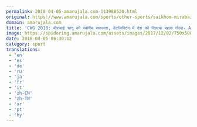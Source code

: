 ```yaml
---
permalink: 2018-04-05-amarujala.com-113988520.html
original: https://www.amarujala.com/sports/other-sports/saikhom-mirabai-chanu-won-gold-medal-in-commonwealth-games-2018?utm_source=rssfeed&utm_medium=Referral&utm_campaign=rssfeed
domain: amarujala.com
title: 'CWG 2018: मीराबाई चानू को स्वर्णिम सफलता, वेटलिफ्टिंग में देश को दिलाया पहला गोल्ड- Amarujala'
image: https://spiderimg.amarujala.com/assets/images/2017/12/02/750x506/saikhom-mirabai-chanu_1512207368.jpeg
date: 2018-04-05 06:30:12
category: sport
translations: 
 - 'en'
 - 'es'
 - 'de'
 - 'ru'
 - 'ja'
 - 'fr'
 - 'it'
 - 'zh-CN'
 - 'zh-TW'
 - 'ar'
 - 'pt'
 - 'hy'
---
```


